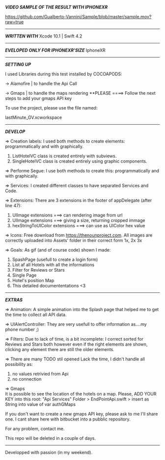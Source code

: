 

***VIDEO SAMPLE OF THE RESULT WITH IPHONEXR***

https://github.com/Gualberto-Vannini/Sample/blob/master/sample.mov?raw=true

******************************************

***WRITTEN WITH***
Xcode 10.1 | Swift 4.2 

******************************************

***EVELOPED ONLY FOR IPHONEXR'SIZE***
IphoneXR

******************************************

***SETTING UP***

I used Libraries during this test installed by COCOAPODS:

-> Alamofire | to handle the Api Call

-> Gmaps     | to handle the maps rendering  **PLEASE ====>  Follow the next steps to add your gmaps API key

To use the project, please use the file named:

lastMinute_GV.xcworkspace

******************************************

***DEVELOP***

=> Creation labels:
I used both methods to create elements: programmatically and with graphically. 
  1. ListHotelVC class is created entirely with subviews. 
  2. SingleHotelVC class is created entirely using graphic components. 

=> Performe Segue:
I use both methods to create this: programmatically and with graphically. 

=> Services:
I created different classes to have separated Services and Code.

=> Extensions:
There are 3 extensions in the footer of appDelegate (after line 47):
1. UIImage extensions            ===> can rendering image from url 
2. UIImage extensions            ===> giving a size, returning cropped immage 
3. hexStringToUIColor extensions ===> can use as UIColor hex value

=> Icons:
Free download from https://thenounproject.com.
All images are correctly uploaded into Assets' folder in their correct form 1x, 2x 3x

=> Goals:
As gif (and of course code) shown I made:
1. SpashPage (usefull to create a login form)
2. List af all Hotels with all the informations
3. Filter for Reviews or Stars
3. Single Page
4. Hotel's position Map
5. This detailed documententations <3
******************************************

***EXTRAS***

=> Animation:
A simple animation into the Splash page that helped me to get the time to collect all API data. 

=> UIAlertController:
They are very usefull to offer information as....my phone number ;)

=> Filters:
Due to lack of time, is a bit incomplete: I correct sorted for Reviews and Stars both however even if the right elements are shown, clicking any element there are still the older elements. 

=> There are many TODO stil opened
Lack the time, I didn't handle all possibility as:
  1. no values retrivied from Api
  2. no connection 
 
=> Gmaps  
It is possible to see the location of the hotels on a map. Please, ADD YOUR KEY into this root:
"Api Services" Folder > EndPointApi.swift > insert as String into value of var authGMaps

If you don't want to create a new gmaps API key, please ask to me I'll share one.
I cant share here with bitbucket into a pubblic repository.



For any problem, contact me. 

This repo will be deleted in a couple of days.

********************************************

Developped with passion (in my weekend). 
